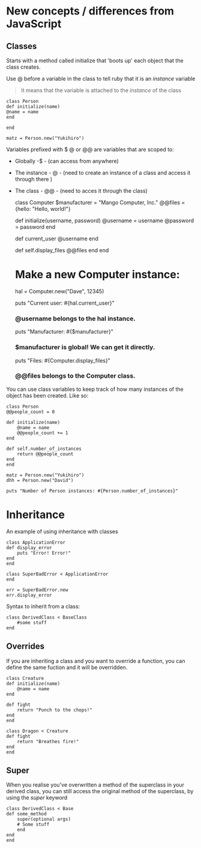 # New concepts / differences from JavaScript

## Classes

Starts with a method called initialize that 'boots up' each object that the class creates.

Use @ before a variable in the class to tell ruby that it is an <i>instance</i> variable
> It means that the variable is attached to the <i>instance</i> of the class

    class Person
    def initialize(name)
    @name = name
    end

    end

    matz = Person.new("Yukihiro")

Variables prefixed with $ @ or @@ are variables that are scoped to:

- Globally -$ - (can access from anywhere)
- The instance - @ - (need to create an instance of a class and access it through there )
- The class - @@ - (need to acces it through the class)

    class Computer
    $manufacturer = "Mango Computer, Inc."
    @@files = {hello: "Hello, world!"}
    
    def initialize(username, password)
        @username = username
        @password = password
    end
    
    def current_user
        @username
    end
    
    def self.display_files
        @@files
    end
    end

    # Make a new Computer instance:
    hal = Computer.new("Dave", 12345)

    puts "Current user: #{hal.current_user}"
    ### @username belongs to the hal instance.

    puts "Manufacturer: #{$manufacturer}"
    ### $manufacturer is global! We can get it directly.

    puts "Files: #{Computer.display_files}"
    ### @@files belongs to the Computer class.

You can use class variables to keep track of how many instances of the object has been created. Like so:

    class Person
    @@people_count = 0
    
    def initialize(name)
        @name = name
        @@people_count += 1
    end
    
    def self.number_of_instances
        return @@people_count
    end
    end

    matz = Person.new("Yukihiro")
    dhh = Person.new("David")

    puts "Number of Person instances: #{Person.number_of_instances}"


# Inheritance

An example of using inheritance with classes

    class ApplicationError
    def display_error
        puts "Error! Error!"
    end
    end

    class SuperBadError < ApplicationError
    end

    err = SuperBadError.new
    err.display_error

Syntax to inherit from a class:

    class DerivedClass < BaseClass
        #some stuff
    end

## Overrides

If you are inheriting a class and you want to override a function, you can define the same 
fuction and it will be overridden.

    class Creature
    def initialize(name)
        @name = name
    end
    
    def fight
        return "Punch to the chops!"
    end
    end

    class Dragon < Creature
    def fight
        return "Breathes fire!"
    end
    end

## Super

When you realise you've overwritten a method of the superclass in your derived class, you can still access the
original method of the superclass, by using the <i>super</i> keyword

    class DerivedClass < Base
    def some_method
        super(optional args)
        # Some stuff
        end
    end
    end
